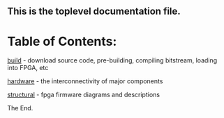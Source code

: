 ## This is the toplevel documentation file.

# Table of Contents:

[build](./build.md) - download source code, pre-building, compiling bitstream, loading into FPGA, etc

[hardware](./hardware.md) - the interconnectivity of major components

[structural](./structural.md) - fpga firmware diagrams and descriptions

The End.

